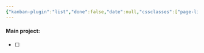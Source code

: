 ```yaml
---
{"kanban-plugin":"list","done":false,"date":null,"cssclasses":["page-light-pink","Sunday","daily"],"dg-publish":true,"permalink":"/06-plan/06/month/","contentClasses":"page-light-pink Sunday daily","dgPassFrontmatter":true,"noteIcon":"","created":"2025-01-21T01:29:03.078+10:00","updated":"2025-01-21T16:22:09.671+10:00"}
---
```


#### Main project:
- [ ] 


